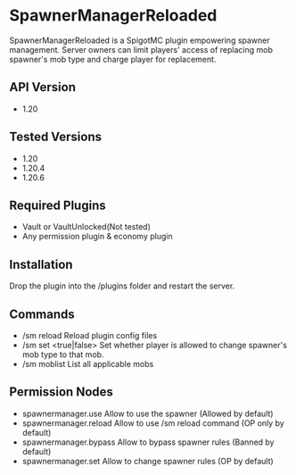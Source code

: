 # SpawnerManagerReloaded

SpawnerManagerReloaded is a SpigotMC plugin empowering spawner management. 
Server owners can limit players' access of replacing mob spawner's mob type and 
charge player for replacement.

## API Version
- 1.20

## Tested Versions
- 1.20
- 1.20.4
- 1.20.6

## Required Plugins
- Vault or VaultUnlocked(Not tested)
- Any permission plugin & economy plugin

## Installation
Drop the plugin into the /plugins folder and restart the server.

## Commands
- /sm reload Reload plugin config files
- /sm set <Mob Name> <true|false> Set whether player is allowed to change spawner's mob type
to that mob.
- /sm moblist List all applicable mobs

## Permission Nodes
- spawnermanager.use Allow to use the spawner (Allowed by default)
- spawnermanager.reload Allow to use /sm reload command (OP only by default)
- spawnermanager.bypass Allow to bypass spawner rules (Banned by default)
- spawnermanager.set Allow to change spawner rules (OP by default)
